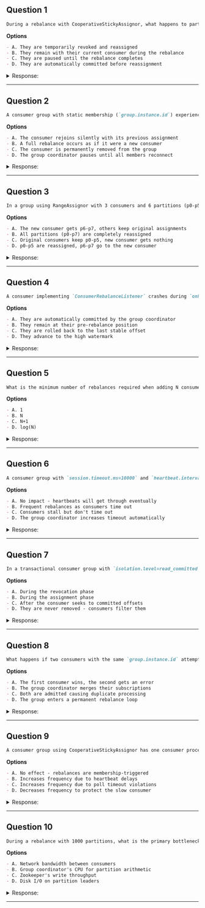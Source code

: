 ## Question 1

```markdown
During a rebalance with CooperativeStickyAssignor, what happens to partitions that aren't being reassigned?
```

**Options**
```markdown
- A. They are temporarily revoked and reassigned
- B. They remain with their current consumer during the rebalance
- C. They are paused until the rebalance completes
- D. They are automatically committed before reassignment
```

<details><summary>Response:</summary>

**Answer:** B

**Explanation:**

```markdown
Cooperative rebalancing's key improvement is allowing consumers to retain unaffected partitions during reassignment.

- A. Incorrect: Only changing partitions are revoked
- B. Correct: Unaffected partitions stay assigned
- C. Incorrect: Partitions aren't paused unless revoked
- D. Incorrect: Commits aren't automatic in rebalance
```

</details>

---

## Question 2

```markdown
A consumer group with static membership (`group.instance.id`) experiences a network partition that lasts longer than `session.timeout.ms`. What happens when connectivity is restored?
```

**Options**
```markdown
- A. The consumer rejoins silently with its previous assignment
- B. A full rebalance occurs as if it were a new consumer
- C. The consumer is permanently removed from the group
- D. The group coordinator pauses until all members reconnect
```

<details><summary>Response:</summary>

**Answer:** B

**Explanation:**

```markdown
Static membership only prevents rebalances for graceful restarts - network partitions exceeding session timeout still trigger full rebalances.

- A. Incorrect: Session timeout violations force rebalance
- B. Correct: Treated as failure despite static ID
- C. Incorrect: Members aren't permanently removed
- D. Incorrect: Coordinators don't wait indefinitely
```

</details>

---

## Question 3

```markdown
In a group using RangeAssignor with 3 consumers and 6 partitions (p0-p5), what happens when a 4th consumer joins if the topic has 2 new partitions added simultaneously?
```

**Options**
```markdown
- A. The new consumer gets p6-p7, others keep original assignments
- B. All partitions (p0-p7) are completely reassigned
- C. Original consumers keep p0-p5, new consumer gets nothing
- D. p0-p5 are reassigned, p6-p7 go to the new consumer
```

<details><summary>Response:</summary>

**Answer:** B

**Explanation:**

```markdown
RangeAssignor triggers complete reassignment when either membership or partition count changes.

- A. Incorrect: RangeAssignor doesn't handle additions incrementally
- B. Correct: Full reassignment occurs
- C. Incorrect: All partitions must be reassigned
- D. Incorrect: Assignment isn't split this way
```

</details>

---

## Question 4

```markdown
A consumer implementing `ConsumerRebalanceListener` crashes during `onPartitionsRevoked()`. What is guaranteed about its uncommitted offsets?
```

**Options**
```markdown
- A. They are automatically committed by the group coordinator
- B. They remain at their pre-rebalance position
- C. They are rolled back to the last stable offset
- D. They advance to the high watermark
```

<details><summary>Response:</summary>

**Answer:** B

**Explanation:**

```markdown
Until offsets are explicitly committed (in `onPartitionsRevoked` or elsewhere), they remain at their last committed position.

- A. Incorrect: No auto-commit occurs
- B. Correct: Offsets only move on explicit commit
- C. Incorrect: No rollback occurs
- D. Incorrect: Offsets don't jump ahead
```

</details>

---

## Question 5

```markdown
What is the minimum number of rebalances required when adding N consumers to a group using CooperativeStickyAssignor with no partition count changes?
```

**Options**
```markdown
- A. 1
- B. N
- C. N+1
- D. log(N)
```

<details><summary>Response:</summary>

**Answer:** A

**Explanation:**

```markdown
Cooperative rebalancing can handle multiple membership changes in a single rebalance event.

- A. Correct: Single rebalance suffices
- B. Incorrect: Not per-consumer
- C. Incorrect: No additional rebalances needed
- D. Incorrect: Not logarithmic
```

</details>

---

## Question 6

```markdown
A consumer group with `session.timeout.ms=10000` and `heartbeat.interval.ms=3000` experiences 50% packet loss. What is the most likely outcome?
```

**Options**
```markdown
- A. No impact - heartbeats will get through eventually
- B. Frequent rebalances as consumers time out
- C. Consumers stall but don't time out
- D. The group coordinator increases timeout automatically
```

<details><summary>Response:</summary>

**Answer:** B

**Explanation:**

```markdown
With 50% packet loss, heartbeats may fail to arrive within session timeout, triggering false failure detection.

- A. Incorrect: 50% loss is too severe
- B. Correct: Likely to cause timeout violations
- C. Incorrect: Timeouts will occur
- D. Incorrect: Timeouts aren't auto-adjusted
```

</details>

---

## Question 7

```markdown
In a transactional consumer group with `isolation.level=read_committed`, when are aborted transaction messages removed from partition assignments during rebalance?
```

**Options**
```markdown
- A. During the revocation phase
- B. During the assignment phase
- C. After the consumer seeks to committed offsets
- D. They are never removed - consumers filter them
```

<details><summary>Response:</summary>

**Answer:** D

**Explanation:**

```markdown
Aborted messages remain in the log - consumers skip them during polling based on transaction markers.

- A. Incorrect: Revocation doesn't clean logs
- B. Incorrect: Assignment doesn't modify topics
- C. Incorrect: Seeking doesn't remove messages
- D. Correct: Consumers filter based on markers
```

</details>

---

## Question 8

```markdown
What happens if two consumers with the same `group.instance.id` attempt to join a group simultaneously?
```

**Options**
```markdown
- A. The first consumer wins, the second gets an error
- B. The group coordinator merges their subscriptions
- C. Both are admitted causing duplicate processing
- D. The group enters a permanent rebalance loop
```

<details><summary>Response:</summary>

**Answer:** A

**Explanation:**

```markdown
Static member IDs must be unique - the coordinator rejects duplicate registrations.

- A. Correct: Second join fails with error
- B. Incorrect: No merging occurs
- C. Incorrect: Duplicates are prevented
- D. Incorrect: Coordinator handles conflicts
```

</details>

---

## Question 9

```markdown
A consumer group using CooperativeStickyAssignor has one consumer processing messages much slower than others. How does this affect rebalance frequency?
```

**Options**
```markdown
- A. No effect - rebalances are membership-triggered
- B. Increases frequency due to heartbeat delays
- C. Increases frequency due to poll timeout violations
- D. Decreases frequency to protect the slow consumer
```

<details><summary>Response:</summary>

**Answer:** C

**Explanation:**

```markdown
Slow processing may cause `max.poll.interval.ms` violations, triggering rebalances.

- A. Incorrect: Poll timeouts can trigger rebalances
- B. Incorrect: Heartbeats are separate from processing
- C. Correct: Poll timeout violations cause rebalances
- D. Incorrect: Kafka doesn't throttle rebalances
```

</details>

---

## Question 10

```markdown
During a rebalance with 1000 partitions, what is the primary bottleneck in the assignment process?
```

**Options**
```markdown
- A. Network bandwidth between consumers
- B. Group coordinator's CPU for partition arithmetic
- C. Zookeeper's write throughput
- D. Disk I/O on partition leaders
```

<details><summary>Response:</summary>

**Answer:** B

**Explanation:**

```markdown
The coordinator's CPU becomes the bottleneck when computing large partition assignments.

- A. Incorrect: Consumers don't communicate directly
- B. Correct: Assignment computation is CPU-intensive
- C. Incorrect: Modern Kafka doesn't use Zookeeper for this
- D. Incorrect: Partition leaders aren't involved
```

</details>

---